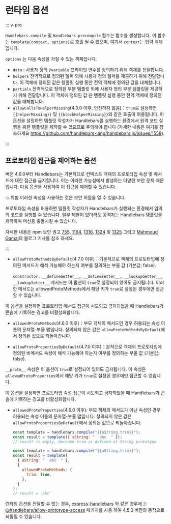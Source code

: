 # 런타임 옵션

::: v-pre

`Handlebars.compile` 및 `Handlebars.precompile` 함수는 함수를 생성합니다. 이 함수는 `template(context, options)`로 호출
될 수 있으며, 여기서 `context`는 입력 객체입니다.

`options` 는 다음 속성을 가질 수 있는 객체입니다.

- `data` : 사용자 정의 `@variable` 프라이빗 변수를 정의하기 위해 객체를 전달합니다.
- `helpers` 전역적으로 정의된 헬퍼 외에 사용자 정의 헬퍼를 제공하기 위해 전달합니다. 이 객체에 정의된 값은 템플릿 실행
  동안 전역 객체에 정의된 값을 대체합니다.
- `partials` 전역적으로 정의된 부분 템플릿 외에 사용자 정의 부분 템플릿을 제공하기 위해 전달합니다. 이 객체에 정의된 값
  은 템플릿 실행 동안 전역 객체에 정의된 값을 대체합니다.
- `allowCallsToHelperMissing`(4.3.0 이후, 안전하지 않음)：`true`로 설정하면 `{{helperMissing}}` 및
  `{{blockHelperMissing}}`와 같은 호출이 허용됩니다. 이 옵션을 설정하면 템플릿 작성자가 Handlebars를 실행하는 환경에서
  원격 코드 실행을 위한 템플릿을 제작할 수 있으므로 주의해야 합니다 (자세한 내용은 여기를 참조하세요
  https://github.com/handlebars-lang/handlebars.js/issues/1558).

:::

## 프로토타입 접근을 제어하는 옵션

버전 4.6.0부터 Handlebars는 기본적으로 컨텍스트 객체의 프로토타입 속성 및 메서드에 대한 접근을 금지합니다. 이는 이러한
가능성에서 발생하는 다양한 보안 문제 때문입니다. 다음 옵션을 사용하여 이 접근을 제어할 수 있습니다.

::: 위험 이러한 속성을 사용하는 것은 보안 허점을 열 수 있습니다.

프로토타입 속성을 허용하면 템플릿 작성자가 Handlebars가 실행되는 환경에서 임의의 코드를 실행할 수 있습니다. 일부 제한이
있더라도 공격자는 Handlebars 템플릿을 제작하여 머신을 충돌시킬 수 있습니다.

자세한 내용은 npm 보안 권고 [755](https://www.npmjs.com/advisories/755), [1164](https://www.npmjs.com/advisories/1164),
[1316](https://www.npmjs.com/advisories/1316), [1324](https://www.npmjs.com/advisories/1324) 및
[1325](https://www.npmjs.com/advisories/1325) 그리고
[Mahmoud Gamal](http://mahmoudsec.blogspot.com/2019/04/handlebars-template-injection-and-rce.html)의 블로그 기사를 참조
하세요.

:::

- `allowProtoMethodsByDefault`(4.7.0 이후)：기본적으로 객체의 프로토타입에 정의된 메서드가 해석 가능해야 하는지 여부를
  정의하는 부울 값 (기본값: false).

  `constructor`，`__defineGetter__`，`__defineSetter__`，`__lookupGetter__`, `__lookupSetter__` 메서드는 이 옵션이
  `true`로 설정되어 있어도 금지됩니다. 이러한 메서드는 allowedProtoMethods에서 해당 키가 `true`로 설정된 경우에만 접근할
  수 있습니다.

이 옵션을 설정하면 프로토타입 메서드 접근이 시도되고 금지되었을 때 Handlebars가 콘솔에 기록하는 경고를 비활성화합니다.

- `allowedProtoMethods`(4.6.0 이후)：부모 객체의 메서드인 경우 허용되는 속성 이름의 문자열-부울 맵입니다. 정의되지 않은
  값은 `allowProtoMethodsByDefault`에서 정의된 값으로 되돌아갑니다.

- `allowProtoPropertiesByDefault`(4.7.0 이후)：본적으로 객체의 프로토타입에 정의된 비메서드 속성이 해석 가능해야 하는지
  여부를 정의하는 부울 값 (기본값: false).

`__proto__` 속성은 이 옵션이 `true`로 설정되어 있어도 금지됩니다. 이 속성은 `allowedProtoProperties`에서 해당 키가
`true`로 설정된 경우에만 접근할 수 있습니다.

이 옵션을 설정하면 프로토타입 속성 접근이 시도되고 금지되었을 때 Handlebars가 콘솔에 기록하는 경고를 비활성화합니다.

- `allowedProtoProperties`(4.6.0 이후): 부모 객체의 메서드가 아닌 속성인 경우 허용되는 속성 이름의 문자열-부울 맵입니다.
  정의되지 않은 값은 `allowProtoPropertiesByDefault`에서 정의된 값으로 되돌아갑니다.

  ```js
  const template = handlebars.compile("{{aString.trim}}");
  const result = template({ aString: "  abc  " });
  // result is empty, because trim is defined at String prototype
  ```

  ```js
  const template = handlebars.compile("{{aString.trim}}");
  const result = template(
    { aString: "  abc  " },
    {
      allowedProtoMethods: {
        trim: true,
      },
    }
  );
  // result = 'abc'
  ```

런타임 옵션을 전달할 수 없는 경우, [express-handlebars](https://www.npmjs.com/package/express-handlebars) 와 같은 경우에
는 [@handlebars/allow-prototype-access](https://www.npmjs.com/package/@handlebars/allow-prototype-access) 패키지를 사용
하여 4.5.3 버전의 동작으로 되돌릴 수 있습니다.
